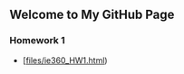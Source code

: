 ## Welcome to My GitHub Page

### Homework 1

* [[files/ie360_HW1.html](https://github.com/BU-IE-360/spring24-idilceylan/5528315bafd11d59410df52da676b532ce9c4577/files/ie360_HW1.html))

